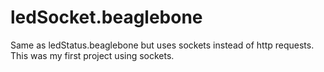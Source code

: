 ledSocket.beaglebone
====================

Same as ledStatus.beaglebone but uses sockets instead of http requests.  This was my first project using sockets.

